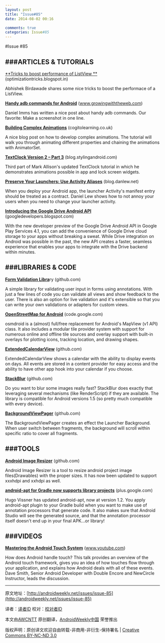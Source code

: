 ```yaml
---
layout: post
title: "Issue#85"
date: 2014-08-02 00:16

comments: true
categories: Issue#85
---
```

#Issue #85

###ARTICLES & TUTORIALS
---

[**Tricks to boost performance of ListView **](http://optimizationtricks.blogspot.in)(optimizationtricks.blogspot.in) 

Abhishek Birdawade shares some nice tricks to boost the performace of a ListView.

[**Handy adb commands for Android**](http://www.growingwiththeweb.com/2014/01/handy-adb-commands-for-android.html) (www.growingwiththeweb.com)

Daniel Imms has written a nice post about handy adb commands. Our favorite: Make a screenshot in one line.
 
[**Building Complex Animations**](http://cogitolearning.co.uk/?p=1404) (cogitolearning.co.uk) 

A nice blog post on how to develop complex animations. The tutorial will walk you through animating different properties and chaining the animations with AnimatorSet.

[**TextClock Version 2 – Part 3**](http://blog.stylingandroid.com/archives/2266) (blog.stylingandroid.com) 

Third part of Mark Allison's updated TextClock tutorial in which he demonstrates animations possible in app and lock screen widgets.

[**Preserve Your Launchers: Use Activity Aliases**](http://blog.danlew.net/2014/01/16/preserve-your-launchers-use-activity-alias/) (blog.danlew.net) 

When you deploy your Android app, the launcher Activity's manifest entry should be treated as a contract. Daniel Lew shows how to not annoy your users when you need to change your launcher activity.

[**Introducing the Google Drive Android API**](http://googledevelopers.blogspot.com/2014/01/introducing-google-drive-android-api.html) (googledevelopers.blogspot.com) 

With the new developer preview of the Google Drive Android API in Google Play Services 4.1, you can add the convenience of Google Drive cloud storage to your apps without breaking a sweat. While Drive integration on Android was possible in the past, the new API creates a faster, seamless experience that enables your apps to integrate with the Drive backend within minutes.

###LIBRARIES & CODE
---

[**Form Validation Libra**](https://github.com/inmite/android-validation-komensky)ry (github.com) 

A simple library for validating user input in forms using annotations. With just a few lines of code you can validate all views and show feedback to the user. There is also an option for live validation and it's extensible so that you can write your own validations or adapters for custom views.

[**OpenStreetMap for Android**](https://code.google.com/p/osmdroid/) (code.google.com) 

osmdroid is a (almost) full/free replacement for Android's MapView (v1 API) class. It also includes a modular tile provider system with support for numerous online and offline tile sources and overlay support with built-in overlays for plotting icons, tracking location, and drawing shapes.

[**ExtendedCalendarView**](https://github.com/tyczj/ExtendedCalendarView) (github.com) 

ExtendedCalendarView shows a calendar with the ability to display events on days. All events are stored in a content provider for easy access and the ability to have other app hook into your calendar if you choose.

[**StackBlur**](https://github.com/kikoso/android-stackblur) (github.com) 

Do you want to blur some images really fast? StackBlur does exactly that leveraging several mechanisms (like RenderScript) if they are available. The library is compatible for Android versions 1.5 (so pretty much compatible with every device).

[**BackgroundViewPager**](https://github.com/MoshDev/BackgroundViewPager) (github.com) 

The BackgroundViewPager creates an effect the Launcher Background. When user switch between fragments, the background will scroll within specific ratio to cover all fragments.

###TOOLS
---

[**Android Image Resizer**](https://github.com/bearstouch/android_img_resizer) (github.com) 

Android Image Resizer is a tool to resize android project image files(Drawables) with the proper sizes. It has now been updated to support xxxhdpi and xxhdpi as well.

[**android-apt for Gradle now supports library projects**](http://) (plus.google.com) 

Hugo Vissner has updated android-apt, now at version 1.2. You apply android-apt plugin to your Gradle build when you want to make use of annotation processors that generate code. It also makes sure that Android Studio will see the generated source, and that the annotation processor itself doesn't end up in your final APK...or library!

###VIDEOS
---

[**Mastering the Android Touch System**](https://www.youtube.com/watch?v=EZAoJU-nUyI) (www.youtube.com)

How does Android handle touch? This talk provides an overview of the Android touch framework, gives you an idea of how touches flow through your application, and explains how Android deals with all of these events. Dave Smith, Senior Android Developer with Double Encore and NewCircle Instructor, leads the discussion.

---


原文地址：[http://androidweekly.net/issues/issue-85](http://androidweekly.net/issues/issue-85)

译者：[译者ID](https://github.com/译者ID) 校对：[校对者ID](https://github.com/校对者ID)

本文由[AWCNTT](https://github.com/AWCNTT) 原创翻译，[AndroidWeekly中国](http://www.androidweekly.cn/) 荣誉推出

版权声明：原创译文欢迎自由转载-非商用-非衍生-保持署名 | [Creative Commons BY-NC-ND 3.0](http://creativecommons.org/licenses/by-nc-nd/3.0/deed.zh)